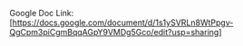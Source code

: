 Google Doc Link: [https://docs.google.com/document/d/1s1ySVRLn8WtPpgv-QgCpm3piCgmBqqAGpY9VMDg5Gco/edit?usp=sharing]
